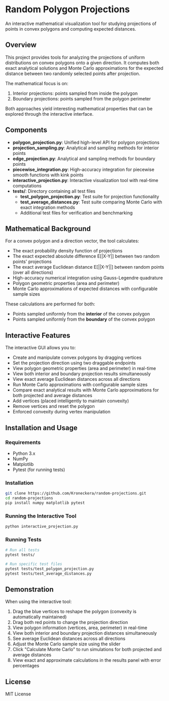 # Random Polygon Projections

An interactive mathematical visualization tool for studying projections of points in convex polygons and computing expected distances.

## Overview

This project provides tools for analyzing the projections of uniform distributions on convex polygons onto a given direction. It computes both exact analytical solutions and Monte Carlo approximations for the expected distance between two randomly selected points after projection.

The mathematical focus is on:
1. Interior projections: points sampled from inside the polygon
2. Boundary projections: points sampled from the polygon perimeter

Both approaches yield interesting mathematical properties that can be explored through the interactive interface.

## Components

- **polygon_projection.py**: Unified high-level API for polygon projections
- **projection_sampling.py**: Analytical and sampling methods for interior points
- **edge_projection.py**: Analytical and sampling methods for boundary points
- **piecewise_integration.py**: High-accuracy integration for piecewise smooth functions with kink points
- **interactive_projection.py**: Interactive visualization tool with real-time computations
- **tests/**: Directory containing all test files
  - **test_polygon_projection.py**: Test suite for projection functionality
  - **test_average_distances.py**: Test suite comparing Monte Carlo with exact integration methods
  - Additional test files for verification and benchmarking

## Mathematical Background

For a convex polygon and a direction vector, the tool calculates:

- The exact probability density function of projections
- The exact expected absolute difference E[|X-Y|] between two random points' projections
- The exact average Euclidean distance E[||X-Y||] between random points (over all directions)
- High-accuracy numerical integration using Gauss-Legendre quadrature
- Polygon geometric properties (area and perimeter)
- Monte Carlo approximations of expected distances with configurable sample sizes

These calculations are performed for both:
- Points sampled uniformly from the **interior** of the convex polygon
- Points sampled uniformly from the **boundary** of the convex polygon

## Interactive Features

The interactive GUI allows you to:

- Create and manipulate convex polygons by dragging vertices
- Set the projection direction using two draggable endpoints
- View polygon geometric properties (area and perimeter) in real-time
- View both interior and boundary projection results simultaneously
- View exact average Euclidean distances across all directions
- Run Monte Carlo approximations with configurable sample sizes
- Compare exact analytical results with Monte Carlo approximations for both projected and average distances
- Add vertices (placed intelligently to maintain convexity)
- Remove vertices and reset the polygon
- Enforced convexity during vertex manipulation

## Installation and Usage

### Requirements
- Python 3.x
- NumPy
- Matplotlib
- Pytest (for running tests)

### Installation

```bash
git clone https://github.com/Kroneckera/random-projections.git
cd random-projections
pip install numpy matplotlib pytest
```

### Running the Interactive Tool

```bash
python interactive_projection.py
```

### Running Tests

```bash
# Run all tests
pytest tests/

# Run specific test files
pytest tests/test_polygon_projection.py
pytest tests/test_average_distances.py
```

## Demonstration

When using the interactive tool:
1. Drag the blue vertices to reshape the polygon (convexity is automatically maintained)
2. Drag both red points to change the projection direction
3. View polygon information (vertices, area, perimeter) in real-time
4. View both interior and boundary projection distances simultaneously
5. See average Euclidean distances across all directions
6. Adjust the Monte Carlo sample size using the slider
7. Click "Calculate Monte Carlo" to run simulations for both projected and average distances
8. View exact and approximate calculations in the results panel with error percentages

## License

MIT License